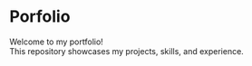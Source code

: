 # Porfolio

Welcome to my portfolio!  
This repository showcases my projects, skills, and experience.